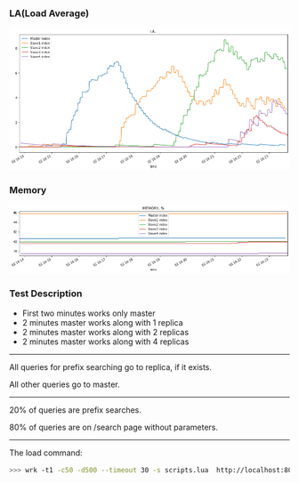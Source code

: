 ### LA(Load Average)

![La](la.png)

### Memory

![Memory](memory.png)

### Test Description

- First two minutes works only master
- 2 minutes master works along with 1 replica
- 2 minutes master works along with 2 replicas
- 2 minutes master works along with 4 replicas

---

All queries for prefix searching go to replica, if it exists.

All other queries go to master.

---

20% of queries are prefix searches.

80% of queries are on /search page without parameters.

---

The load command:
```bash
>>> wrk -t1 -c50 -d500 --timeout 30 -s scripts.lua  http://localhost:8080
```
